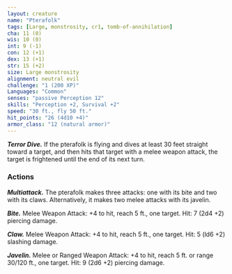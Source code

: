 ```yaml
---
layout: creature
name: "Pterafolk"
tags: [Large, monstrosity, cr1, tomb-of-annihilation]
cha: 11 (0)
wis: 10 (0)
int: 9 (-1)
con: 12 (+1)
dex: 13 (+1)
str: 15 (+2)
size: Large monstrosity
alignment: neutral evil
challenge: "1 (200 XP)"
Languages: "Common"
senses: "passive Perception 12"
skills: "Perception +2, Survival +2"
speed: "30 ft., fly 50 ft."
hit_points: "26 (4d10 +4)"
armor_class: "12 (natural armor)"
---
```


***Terror Dive.*** If the pterafolk is flying and dives at least 30 feet straight toward a target, and then hits that target with a melee weapon attack, the target is frightened until the end of its next turn.

### Actions

***Multiattack.*** The pterafolk makes three attacks: one with its bite and two with its claws. Alternatively, it makes two melee attacks with its javelin.

***Bite.*** Melee Weapon Attack: +4 to hit, reach 5 ft., one target. Hit: 7 (2d4 +2) piercing damage.

***Claw.*** Melee Weapon Attack: +4 to hit, reach 5 ft., one target. Hit: 5 (ld6 +2) slashing damage.

***Javelin.*** Melee or Ranged Weapon Attack: +4 to hit, reach 5 ft. or range 30/120 ft., one target. Hit: 9 (2d6 +2) piercing damage.